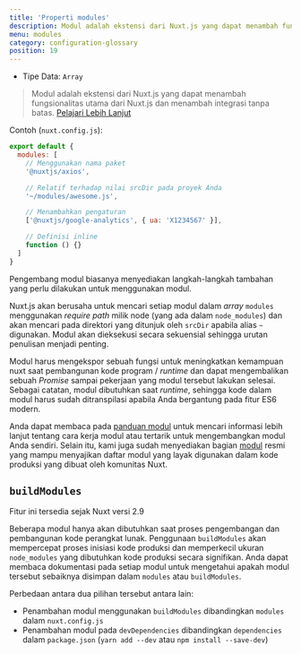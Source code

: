```yaml
---
title: 'Properti modules'
description: Modul adalah ekstensi dari Nuxt.js yang dapat menambah fungsionalitas utama dari Nuxt.js dan menambah integrasi tanpa batas. 
menu: modules
category: configuration-glossary
position: 19
---
```


- Tipe Data: `Array`

> Modul adalah ekstensi dari Nuxt.js yang dapat menambah fungsionalitas utama dari Nuxt.js dan menambah integrasi tanpa batas. [Pelajari Lebih Lanjut](/docs/2.x/directory-structure/modules)

Contoh (`nuxt.config.js`):

```js
export default {
  modules: [
    // Menggunakan nama paket
    '@nuxtjs/axios',

    // Relatif terhadap nilai srcDir pada proyek Anda
    '~/modules/awesome.js',

    // Menambahkan pengaturan
    ['@nuxtjs/google-analytics', { ua: 'X1234567' }],

    // Definisi inline
    function () {}
  ]
}
```

Pengembang modul biasanya menyediakan langkah-langkah tambahan yang perlu dilakukan untuk menggunakan modul.

Nuxt.js akan berusaha untuk mencari setiap modul dalam _array_ `modules` menggunakan _require path_ milik node (yang ada dalam `node_modules`) dan akan mencari pada direktori yang ditunjuk oleh `srcDir` apabila alias `~` digunakan. Modul akan dieksekusi secara sekuensial sehingga urutan penulisan menjadi penting.

Modul harus mengekspor sebuah fungsi untuk meningkatkan kemampuan nuxt saat pembangunan kode program / _runtime_ dan dapat mengembalikan sebuah _Promise_ sampai pekerjaan yang modul tersebut lakukan selesai. Sebagai catatan, modul dibutuhkan saat _runtime_, sehingga kode dalam modul harus sudah ditranspilasi apabila Anda bergantung pada fitur ES6 modern. 

Anda dapat membaca pada [panduan modul](/docs/2.x/directory-structure/modules) untuk mencari informasi lebih lanjut tentang cara kerja modul atau tertarik untuk mengembangkan modul Anda sendiri. Selain itu, kami juga sudah menyediakan bagian [modul](https://github.com/nuxt-community/awesome-nuxt#modules) resmi yang mampu menyajikan daftar modul yang layak digunakan dalam kode produksi yang dibuat oleh komunitas Nuxt.

## `buildModules`

<div class="Alert Alert--info">

Fitur ini tersedia sejak Nuxt versi 2.9

</div>

Beberapa modul hanya akan dibutuhkan saat proses pengembangan dan pembangunan kode perangkat lunak. Penggunaan `buildModules` akan mempercepat proses inisiasi kode produksi dan memperkecil ukuran `node_modules` yang dibutuhkan kode produksi secara signifikan. Anda dapat membaca dokumentasi pada setiap modul untuk mengetahui apakah modul tersebut sebaiknya disimpan dalam `modules` atau `buildModules`.

Perbedaan antara dua pilihan tersebut antara lain:

- Penambahan modul menggunakan `buildModules` dibandingkan `modules` dalam `nuxt.config.js`
- Penambahan modul pada `devDependencies` dibandingkan `dependencies` dalam `package.json` (`yarn add --dev` atau `npm install --save-dev`)
